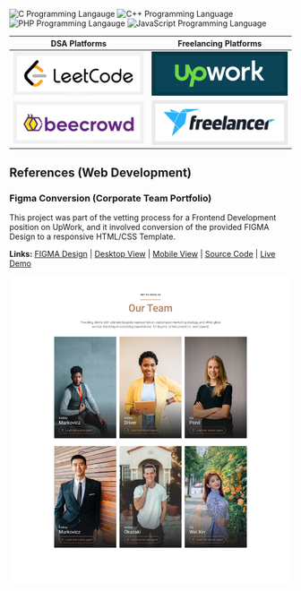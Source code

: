 ![C Programming Langauge](https://img.shields.io/badge/Language-C-blue) ![C++ Programming Language](https://img.shields.io/badge/Language-C%2B%2B-blue) ![PHP Programming Langauge](https://img.shields.io/badge/Language-PHP-blue) ![JavaScript Programming Language](https://img.shields.io/badge/Language-JS-blue)

|DSA Platforms|Freelancing Platforms|
|---|---|
|[![LeetCode Account](images/leetcode.png)](https://leetcode.com/jocic_91)|[![UpWork Account](images/upwork.png)](https://www.upwork.com/freelancers/~01b6c2fb9b033e93c0)|
[![BeeCrowd Account](images/beecrowd.png)](https://www.beecrowd.com.br/judge/en/profile/848740)|[![Freelancer Account](images/freelancer.png)](https://www.freelancer.com/u/jocic)|

## References (Web Development)

### Figma Conversion (Corporate Team Portfolio)

This project was part of the vetting process for a Frontend Development position on UpWork, and it involved conversion of the provided FIGMA Design to a responsive HTML/CSS Template.

**Links:** [FIGMA Design](projects/showcase/2023/figma-conversion-1/figma-design.jpg) | [Desktop View](projects/showcase/2023/figma-conversion-1/figma-desktop.jpg) | [Mobile View](projects/showcase/2023/figma-conversion-1/figma-mobile.jpg) | [Source Code](projects/showcase/2023/figma-conversion-1/src) | [Live Demo](https://djordjejocic.com/showcase/figma-1/index.html)

[![Desktop View](projects/showcase/2023/figma-conversion-1/figma-desktop.jpg)](https://djordjejocic.com/showcase/figma-1/index.html)